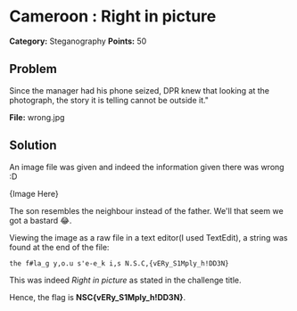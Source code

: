 # Cameroon : Right in picture
**Category:** Steganography
**Points:** 50


## Problem

Since the manager had his phone seized, DPR knew that looking at the photograph, the story it is telling cannot be outside it."

**File:** wrong.jpg

## Solution

An image file was given and indeed the information given there was wrong :D

{Image Here}

The son resembles the neighbour instead of the father. We'll that seem we got a bastard 😂.

Viewing the image as a raw file in a text editor(I used TextEdit), a string was found at the end of the file:

```
the f#la_g y,o.u s'e-e_k i,s N.S.C,{vERy_S1Mply_h!DD3N}
```

This was indeed *Right in picture* as stated in the challenge title.

Hence, the flag is **NSC{vERy_S1Mply_h!DD3N}**.